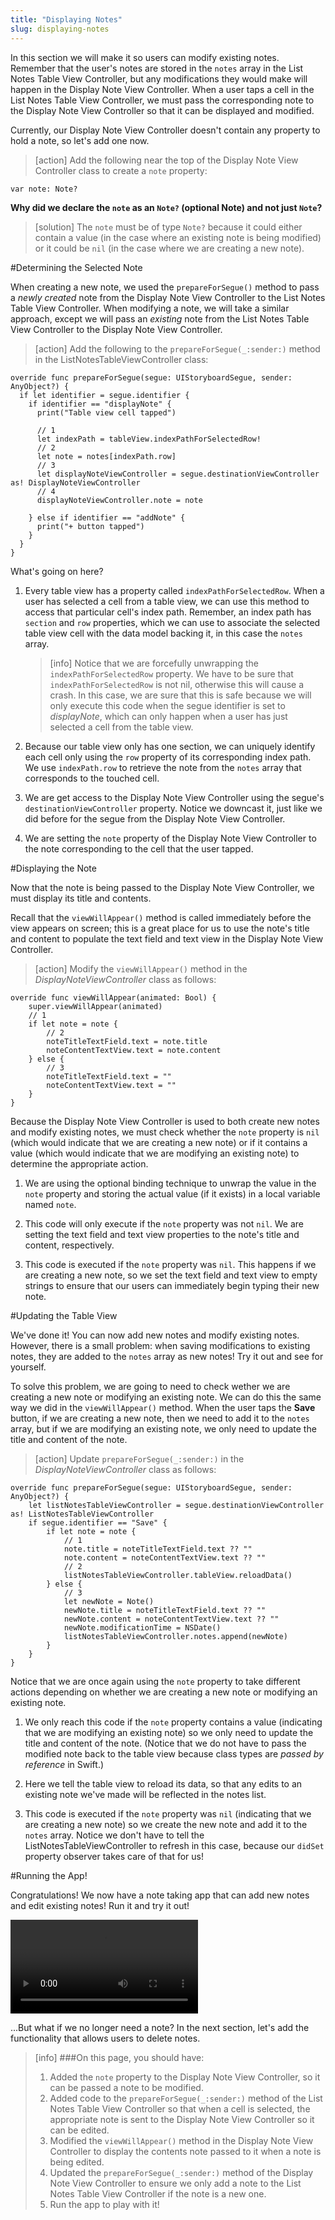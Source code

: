 ```yaml
---
title: "Displaying Notes"
slug: displaying-notes
---
```


In this section we will make it so users can modify existing notes. Remember that the user's notes are stored in the `notes` array in the List Notes Table View Controller, but any modifications they would make will happen in the Display Note View Controller. When a user taps a cell in the List Notes Table View Controller, we must pass the corresponding note to the Display Note View Controller so that it can be displayed and modified.

Currently, our Display Note View Controller doesn't contain any property to hold a note, so let's add one now.

> [action]
Add the following near the top of the Display Note View Controller class to create a `note` property:
>
    var note: Note?

**Why did we declare the `note` as an `Note?` (optional Note) and not just `Note`?**

> [solution]
The `note` must be of type `Note?` because it could either contain a value (in the case where an existing note is being modified) or it could be `nil` (in the case where we are creating a new note).

#Determining the Selected Note

When creating a new note, we used the `prepareForSegue()` method to pass a *newly created* note from the Display Note View Controller to the List Notes Table View Controller. When modifying a note, we will take a similar approach, except we will pass an *existing* note from the List Notes Table View Controller to the Display Note View Controller.

> [action]
Add the following to the `prepareForSegue(_:sender:)` method in the ListNotesTableViewController class:
>
    override func prepareForSegue(segue: UIStoryboardSegue, sender: AnyObject?) {
      if let identifier = segue.identifier {
        if identifier == "displayNote" {
          print("Table view cell tapped")
>          
          // 1
          let indexPath = tableView.indexPathForSelectedRow!
          // 2
          let note = notes[indexPath.row]
          // 3
          let displayNoteViewController = segue.destinationViewController as! DisplayNoteViewController
          // 4
          displayNoteViewController.note = note
>          
        } else if identifier == "addNote" {
          print("+ button tapped")
        }
      }
    }

What's going on here?

1. Every table view has a property called `indexPathForSelectedRow`. When a user has selected a cell from a table view, we can use this method to access that particular cell's index path. Remember, an index path has `section` and `row` properties, which we can use to associate the selected table view cell with the data model backing it, in this case the `notes` array. 

	> [info]
	> Notice that we are forcefully unwrapping the `indexPathForSelectedRow` property. We have to be sure that `indexPathForSelectedRow` is not nil, otherwise this will cause a crash. In this case, we are sure that this is safe because we will only execute this code when the segue identifier is set to *displayNote*, which can only happen when a user has just selected a cell from the table view.

2. Because our table view only has one section, we can uniquely identify each cell only using the `row` property of its corresponding index path. We use `indexPath.row` to retrieve the note from the `notes` array that corresponds to the touched cell.

3. We are get access to the Display Note View Controller using the segue's `destinationViewController` property. Notice we downcast it, just like we did before for the segue from the Display Note View Controller.

4. We are setting the `note` property of the Display Note View Controller to the note corresponding to the cell that the user tapped.

#Displaying the Note

Now that the note is being passed to the Display Note View Controller, we must display its title and contents.

Recall that the `viewWillAppear()` method is called immediately before the view appears on screen; this is a great place for us to use the note's title and content to populate the text field and text view in the Display Note View Controller.

> [action]
Modify the `viewWillAppear()` method in the *DisplayNoteViewController* class as follows:
>
    override func viewWillAppear(animated: Bool) {
        super.viewWillAppear(animated)
        // 1
        if let note = note {
            // 2
            noteTitleTextField.text = note.title
            noteContentTextView.text = note.content
        } else {
            // 3
            noteTitleTextField.text = ""
            noteContentTextView.text = ""
        }
    }

Because the Display Note View Controller is used to both create new notes and modify existing notes, we must check whether the `note` property is `nil` (which would indicate that we are creating a new note) or if it contains a value (which would indicate that we are modifying an existing note) to determine the appropriate action.

1. We are using the optional binding technique to unwrap the value in the `note` property and storing the actual value (if it exists) in a local variable named `note`.

2. This code will only execute if the `note` property was not `nil`. We are setting the text field and text view properties to the note's title and content, respectively.

3.  This code is executed if the `note` property was `nil`. This happens if we are creating a new note, so we set the text field and text view to empty strings to ensure that our users can immediately begin typing their new note.

#Updating the Table View

We've done it! You can now add new notes and modify existing notes. However, there is a small problem: when saving modifications to existing notes, they are added to the `notes` array as new notes! Try it out and see for yourself.

To solve this problem, we are going to need to check wether we are creating a new note or modifying an existing note. We can do this the same way we did in the `viewWillAppear()` method. When the user taps the **Save** button, if we are creating a new note, then we need to add it to the `notes` array, but if we are modifying an existing note, we only need to update the title and content of the note.

> [action]
Update `prepareForSegue(_:sender:)` in the *DisplayNoteViewController* class as follows:
>
    override func prepareForSegue(segue: UIStoryboardSegue, sender: AnyObject?) {
        let listNotesTableViewController = segue.destinationViewController as! ListNotesTableViewController
        if segue.identifier == "Save" {
            if let note = note {
                // 1
                note.title = noteTitleTextField.text ?? ""
                note.content = noteContentTextView.text ?? ""
                // 2
                listNotesTableViewController.tableView.reloadData()
            } else {
                // 3
                let newNote = Note()
                newNote.title = noteTitleTextField.text ?? ""
                newNote.content = noteContentTextView.text ?? ""
                newNote.modificationTime = NSDate()
                listNotesTableViewController.notes.append(newNote)
            }
        }
    }

Notice that we are once again using the `note` property to take different actions depending on whether we are creating a new note or modifying an existing note.

1. We only reach this code if the `note` property contains a value (indicating that we are modifying an existing note) so we only need to update the title and content of the note. (Notice that we do not have to pass the modified note back to the table view because class types are *passed by reference* in Swift.)

2. Here we tell the table view to reload its data, so that any edits to an existing note we've made will be reflected in the notes list.

3. This code is executed if the `note` property was `nil` (indicating that we are creating a new note) so we create the new note and add it to the `notes` array. Notice we don't have to tell the ListNotesTableViewController to refresh in this case, because our `didSet` property observer takes care of that for us!

#Running the App!

Congratulations! We now have a note taking app that can add new notes and edit existing notes! Run it and try it out!

![ms-video](https://s3.amazonaws.com/mgwu-misc/Make+School+Notes/P09-complete.mov)

...But what if we no longer need a note? In the next section, let's add the functionality that allows users to delete notes.

>[info]
>###On this page, you should have:
>
>1. Added the `note` property to the Display Note View Controller, so it can be passed a note to be modified.
>2. Added code to the `prepareForSegue(_:sender:)` method of the List Notes Table View Controller so that when a cell is selected, the appropriate note is sent to the Display Note View Controller so it can be edited.
>3. Modified the `viewWillAppear()` method in the Display Note View Controller to display the contents note passed to it when a note is being edited.
>4. Updated the `prepareForSegue(_:sender:)` method of the Display Note View Controller to ensure we only add a note to the List Notes Table View Controller if the note is a new one.
>5. Run the app to play with it!